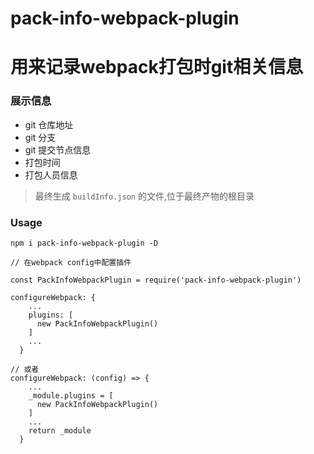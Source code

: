 # pack-info-webpack-plugin
# 用来记录webpack打包时git相关信息

### 展示信息
- git 仓库地址
- git 分支
- git 提交节点信息
- 打包时间
- 打包人员信息

> 最终生成 `buildInfo.json` 的文件,位于最终产物的根目录

### Usage
```
npm i pack-info-webpack-plugin -D

// 在webpack config中配置插件

const PackInfoWebpackPlugin = require('pack-info-webpack-plugin')

configureWebpack: {
    ...
    plugins: [
      new PackInfoWebpackPlugin()
    ]
    ...
  }
  
// 或者
configureWebpack: (config) => {
    ...
    _module.plugins = [
      new PackInfoWebpackPlugin()
    ]
    ...
    return _module
  }

```
